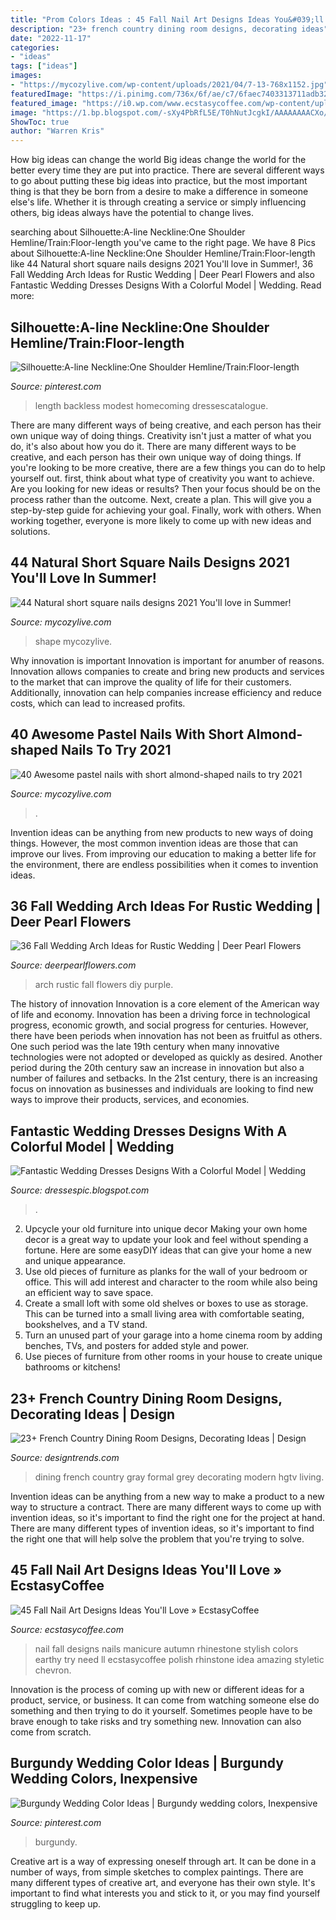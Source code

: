 ```yaml
---
title: "Prom Colors Ideas : 45 Fall Nail Art Designs Ideas You&#039;ll Love » Ecstasycoffee"
description: "23+ french country dining room designs, decorating ideas"
date: "2022-11-17"
categories:
- "ideas"
tags: ["ideas"]
images:
- "https://mycozylive.com/wp-content/uploads/2021/04/7-13-768x1152.jpg"
featuredImage: "https://i.pinimg.com/736x/6f/ae/c7/6faec7403313711adb32a089253fdda7.jpg"
featured_image: "https://i0.wp.com/www.ecstasycoffee.com/wp-content/uploads/2016/10/Fall-Nail-Designs-28.jpg?resize=736%2C981"
image: "https://1.bp.blogspot.com/-sXy4PbRfL5E/T0hNutJcgkI/AAAAAAAACXo/cMp0DHgXnfE/s1600/expensive-red-wedding-dress-design-with-gloves.jpg"
ShowToc: true
author: "Warren Kris"
---
```



How big ideas can change the world
Big ideas change the world for the better every time they are put into practice. There are several different ways to go about putting these big ideas into practice, but the most important thing is that they be born from a desire to make a difference in someone else's life. Whether it is through creating a service or simply influencing others, big ideas always have the potential to change lives.

	

		
searching about Silhouette:A-line Neckline:One Shoulder Hemline/Train:Floor-length you've came to the right page. We have 8 Pics about Silhouette:A-line Neckline:One Shoulder Hemline/Train:Floor-length like 44 Natural short square nails designs 2021 You&#039;ll love in Summer!, 36 Fall Wedding Arch Ideas for Rustic Wedding | Deer Pearl Flowers and also Fantastic Wedding Dresses Designs With a Colorful Model | Wedding. Read more:
		
    
## Silhouette:A-line Neckline:One Shoulder Hemline/Train:Floor-length

<img loading=lazy src="https://i.pinimg.com/736x/6f/ae/c7/6faec7403313711adb32a089253fdda7.jpg" onerror="this.onerror=null;this.src='https://tse4.mm.bing.net/th?id=OIP.n_u3vbdrfTCTDb3jZuVblQHaJ4&amp;pid=15.1';" alt="Silhouette:A-line Neckline:One Shoulder Hemline/Train:Floor-length">

_Source: pinterest.com_

>length backless modest homecoming dressescatalogue. 

	

There are many different ways of being creative, and each person has their own unique way of doing things.
Creativity isn't just a matter of what you do, it's also about how you do it. There are many different ways to be creative, and each person has their own unique way of doing things. If you're looking to be more creative, there are a few things you can do to help yourself out. first, think about what type of creativity you want to achieve. Are you looking for new ideas or results? Then your focus should be on the process rather than the outcome. Next, create a plan. This will give you a step-by-step guide for achieving your goal. Finally, work with others. When working together, everyone is more likely to come up with new ideas and solutions.

    
## 44 Natural Short Square Nails Designs 2021 You&#039;ll Love In Summer!

<img loading=lazy src="https://mycozylive.com/wp-content/uploads/2021/04/7-13-768x1152.jpg" onerror="this.onerror=null;this.src='https://tse4.mm.bing.net/th?id=OIP.pF3ICHXp_TxszuhPJ0f8SgHaLH&amp;pid=15.1';" alt="44 Natural short square nails designs 2021 You&#039;ll love in Summer!">

_Source: mycozylive.com_

>shape mycozylive. 

	

Why innovation is important
Innovation is important for anumber of reasons. Innovation allows companies to create and bring new products and services to the market that can improve the quality of life for their customers. Additionally, innovation can help companies increase efficiency and reduce costs, which can lead to increased profits.

    
## 40 Awesome Pastel Nails With Short Almond-shaped Nails To Try 2021

<img loading=lazy src="https://mycozylive.com/wp-content/uploads/2021/04/30-9.jpg" onerror="this.onerror=null;this.src='https://tse1.mm.bing.net/th?id=OIP.-PrPDuweXYkWkZUyk8Q_6wHaLH&amp;pid=15.1';" alt="40 Awesome pastel nails with short almond-shaped nails to try 2021">

_Source: mycozylive.com_

>. 

	

Invention ideas can be anything from new products to new ways of doing things. However, the most common invention ideas are those that can improve our lives. From improving our education to making a better life for the environment, there are endless possibilities when it comes to invention ideas.

    
## 36 Fall Wedding Arch Ideas For Rustic Wedding | Deer Pearl Flowers

<img loading=lazy src="http://www.deerpearlflowers.com/wp-content/uploads/2015/04/diy-outdoor-purple-and-red-flowers-wedding-aisle-arbor-arch-ceremony.jpg" onerror="this.onerror=null;this.src='https://tse1.mm.bing.net/th?id=OIP.ydwVSBt__eQWK8K6v_-EzQHaJ6&amp;pid=15.1';" alt="36 Fall Wedding Arch Ideas for Rustic Wedding | Deer Pearl Flowers">

_Source: deerpearlflowers.com_

>arch rustic fall flowers diy purple. 

	

The history of innovation
Innovation is a core element of the American way of life and economy. Innovation has been a driving force in technological progress, economic growth, and social progress for centuries. However, there have been periods when innovation has not been as fruitful as others. One such period was the late 19th century when many innovative technologies were not adopted or developed as quickly as desired. Another period during the 20th century saw an increase in innovation but also a number of failures and setbacks. In the 21st century, there is an increasing focus on innovation as businesses and individuals are looking to find new ways to improve their products, services, and economies.

    
## Fantastic Wedding Dresses Designs With A Colorful Model | Wedding

<img loading=lazy src="https://1.bp.blogspot.com/-sXy4PbRfL5E/T0hNutJcgkI/AAAAAAAACXo/cMp0DHgXnfE/s1600/expensive-red-wedding-dress-design-with-gloves.jpg" onerror="this.onerror=null;this.src='https://tse3.mm.bing.net/th?id=OIP.L2hYqVRQ1l4AXdipBXnZoAAAAA&amp;pid=15.1';" alt="Fantastic Wedding Dresses Designs With a Colorful Model | Wedding">

_Source: dressespic.blogspot.com_

>. 

	

2. Upcycle your old furniture into unique decor
Making your own home decor is a great way to update your look and feel without spending a fortune. Here are some easyDIY ideas that can give your home a new and unique appearance. 
1. Use old pieces of furniture as planks for the wall of your bedroom or office. This will add interest and character to the room while also being an efficient way to save space.
2. Create a small loft with some old shelves or boxes to use as storage. This can be turned into a small living area with comfortable seating, bookshelves, and a TV stand.
3. Turn an unused part of your garage into a home cinema room by adding benches, TVs, and posters for added style and power.
4. Use pieces of furniture from other rooms in your house to create unique bathrooms or kitchens!

    
## 23+ French Country Dining Room Designs, Decorating Ideas | Design

<img loading=lazy src="https://images.designtrends.com/wp-content/uploads/2016/02/15071816/French-Country-Formal-Dining-Room-design.jpeg" onerror="this.onerror=null;this.src='https://tse1.mm.bing.net/th?id=OIP.FqYFwrjbDp2ceHuFDnewZAHaE8&amp;pid=15.1';" alt="23+ French Country Dining Room Designs, Decorating Ideas | Design">

_Source: designtrends.com_

>dining french country gray formal grey decorating modern hgtv living. 

	

Invention ideas can be anything from a new way to make a product to a new way to structure a contract. There are many different ways to come up with invention ideas, so it's important to find the right one for the project at hand. There are many different types of invention ideas, so it's important to find the right one that will help solve the problem that you're trying to solve.

    
## 45 Fall Nail Art Designs Ideas You&#039;ll Love » EcstasyCoffee

<img loading=lazy src="https://i0.wp.com/www.ecstasycoffee.com/wp-content/uploads/2016/10/Fall-Nail-Designs-28.jpg?resize=736%2C981" onerror="this.onerror=null;this.src='https://tse2.mm.bing.net/th?id=OIP.xgXVRctQH1Y_m-ofVlEWHwHaJ3&amp;pid=15.1';" alt="45 Fall Nail Art Designs Ideas You&#039;ll Love » EcstasyCoffee">

_Source: ecstasycoffee.com_

>nail fall designs nails manicure autumn rhinestone stylish colors earthy try need ll ecstasycoffee polish rhinstone idea amazing styletic chevron. 

	

Innovation is the process of coming up with new or different ideas for a product, service, or business. It can come from watching someone else do something and then trying to do it yourself. Sometimes people have to be brave enough to take risks and try something new. Innovation can also come from scratch.

    
## Burgundy Wedding Color Ideas | Burgundy Wedding Colors, Inexpensive

<img loading=lazy src="https://i.pinimg.com/736x/48/ec/e8/48ece87cfbd5e64982c74e5ee701053c.jpg" onerror="this.onerror=null;this.src='https://tse1.mm.bing.net/th?id=OIP.F_nNCrd_1OIArC1VoRYEGQHaMO&amp;pid=15.1';" alt="Burgundy Wedding Color Ideas | Burgundy wedding colors, Inexpensive">

_Source: pinterest.com_

>burgundy. 

	

Creative art is a way of expressing oneself through art. It can be done in a number of ways, from simple sketches to complex paintings. There are many different types of creative art, and everyone has their own style. It's important to find what interests you and stick to it, or you may find yourself struggling to keep up.

